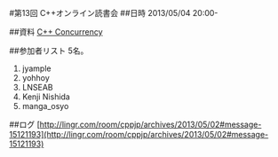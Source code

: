#第13回 C++オンライン読書会
##日時
2013/05/04 20:00-


##資料
[C++ Concurrency](http://channel9.msdn.com/Shows/Going+Deep/C-and-Beyond-2012-Herb-Sutter-Concurrency-and-Parallelism)


##参加者リスト
5名。

1. jyample
2. yohhoy
3. LNSEAB
4. Kenji Nishida
5. manga_osyo


##ログ
[http://lingr.com/room/cppjp/archives/2013/05/02#message-15121193](http://lingr.com/room/cppjp/archives/2013/05/02#message-15121193)


